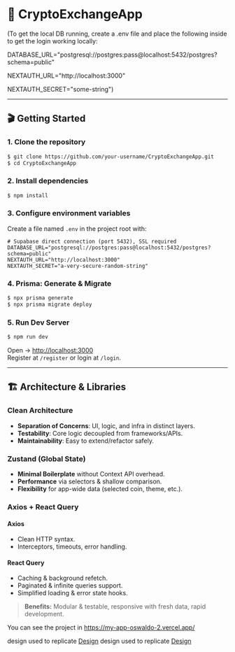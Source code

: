 # 🚀 CryptoExchangeApp

(To get the local DB running, create a .env file and place the following inside to get the login working locally:

DATABASE_URL="postgresql://postgres:pass@localhost:5432/postgres?schema=public"

NEXTAUTH_URL="http://localhost:3000"

NEXTAUTH_SECRET="some-string")

---

## 🎬 Getting Started

### 1. Clone the repository

```bash
$ git clone https://github.com/your-username/CryptoExchangeApp.git  
$ cd CryptoExchangeApp
```

### 2. Install dependencies

```bash
$ npm install
```

### 3. Configure environment variables

Create a file named `.env` in the project root with:

```env
# Supabase direct connection (port 5432), SSL required
DATABASE_URL="postgresql://postgres:pass@localhost:5432/postgres?schema=public"
NEXTAUTH_URL="http://localhost:3000"
NEXTAUTH_SECRET="a-very-secure-random-string"
```

### 4. Prisma: Generate & Migrate

```bash
$ npx prisma generate
$ npx prisma migrate deploy
```

### 5. Run Dev Server

```bash
$ npm run dev
```

Open → [http://localhost:3000](http://localhost:3000)\
Register at `/register` or login at `/login`.

---

## 🏗️ Architecture & Libraries

### Clean Architecture

- **Separation of Concerns**: UI, logic, and infra in distinct layers.
- **Testability**: Core logic decoupled from frameworks/APIs.
- **Maintainability**: Easy to extend/refactor safely.

### Zustand (Global State)

- **Minimal Boilerplate** without Context API overhead.
- **Performance** via selectors & shallow comparison.
- **Flexibility** for app-wide data (selected coin, theme, etc.).

### Axios + React Query

#### Axios

- Clean HTTP syntax.
- Interceptors, timeouts, error handling.

#### React Query

- Caching & background refetch.
- Paginated & infinite queries support.
- Simplified loading & error state hooks.

> **Benefits:** Modular & testable, responsive with fresh data, rapid development.
>

You can see the project in https://my-app-oswaldo-2.vercel.app/

design used to replicate [Design](https://www.figma.com/community/file/1380191315027391275/crypto-exchange-ui-design-kit)
design used to replicate [Design](https://www.figma.com/design/AwbKZk3zrgK513O40t8V1c/Crypto-Exchange-UI-Design-Kit--Community-?node-id=2704-418&p=f&t=ZTlIDnEOUHV4FQhJ-0)

